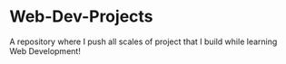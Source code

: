 # Web-Dev-Projects
A repository where I push all scales of project that I build while learning Web Development!
